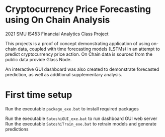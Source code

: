# Cryptocurrency Price Forecasting using On Chain Analysis

2021 SMU IS453 Financial Analytics Class Project

This projects is a proof of concept demonstrating application of using on-chain data, coupled with time forecasting models (LSTMs) in an attempt to predict cryptocurrency price action. On Chain data is sourced from the public data provide Glass Node.

An interactive GUI dashboard was also created to demonstrate forecasted prediction, as well as additional supplementary analysis.

# First time setup
Run the executable `package_exe.bat` to install required packages

Run the executable `SatoshiGUI_exe.bat` to run dashboard GUI web server
Run the executable `SatoshiTrain_exe.bat` to retrain models and generate predictions
